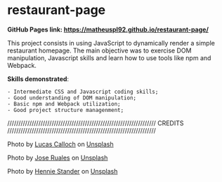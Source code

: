 # restaurant-page

**GitHub Pages link: https://matheuspl92.github.io/restaurant-page/**

This project consists in using JavaScript to dynamically render a simple restaurant homepage. The main objective was to exercise DOM manipulation, Javascript skills and learn how to use tools like npm and Webpack.

**Skills demonstrated**:

    - Intermediate CSS and Javascript coding skills;
    - Good understanding of DOM manipulation;
    - Basic npm and Webpack utilization;
    - Good project structure managenment;


/////////////////////////////////////////////////////////////////// CREDITS ///////////////////////////////////////////////////////////////////

Photo by <a href="https://unsplash.com/@dreiimos?utm_source=unsplash&utm_medium=referral&utm_content=creditCopyText">Lucas Calloch</a> on <a href="https://unsplash.com/s/photos/samurai?utm_source=unsplash&utm_medium=referral&utm_content=creditCopyText">Unsplash</a>
  
Photo by <a href="https://unsplash.com/@jaruales?utm_source=unsplash&utm_medium=referral&utm_content=creditCopyText">Jose Ruales</a> on <a href="https://unsplash.com/s/photos/nigiri?utm_source=unsplash&utm_medium=referral&utm_content=creditCopyText">Unsplash</a>

Photo by <a href="https://unsplash.com/@henniestander?utm_source=unsplash&utm_medium=referral&utm_content=creditCopyText">Hennie Stander</a> on <a href="https://unsplash.com/s/photos/sushi-chef?utm_source=unsplash&utm_medium=referral&utm_content=creditCopyText">Unsplash</a>
  
  
